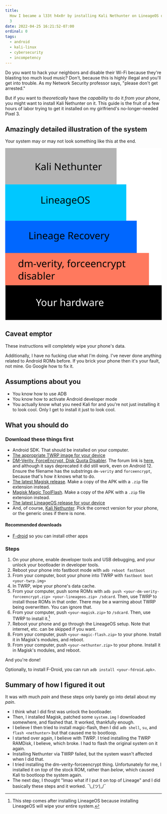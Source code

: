```yaml
---
title:
  How I became a l33t h4x0r by installing Kali Nethunter on LineageOS on a Pixel
  3
date: 2022-04-25 16:21:52-07:00
ordinal: 0
tags:
  - android
  - kali-linux
  - cybersecurity
  - incompetency
---
```


Do you want to hack your neighbors and disable their Wi-Fi because they're
blasting too much loud music? Don't, because this is highly illegal and you'll
get into trouble. As my Network Security professor says, "please don't get
arrested."

But if you want to _theoretically_ have the _capability_ to do it _from your
phone_, you might want to install Kali Nethunter on it. This guide is the fruit
of a few hours of labor trying to get it installed on my girlfriend's
no-longer-needed Pixel 3.

## Amazingly detailed illustration of the system

Your system may or may not look something like this at the end.

![The diagram of what your system probably looks like, but I wouldn't know because I'm not an Android person](./nethunter-diagram.svg)

## Caveat emptor

These instructions will completely wipe your phone's data.

Additionally, I have no fucking clue what I'm doing. I've never done anything
related to Android ROMs before. If you brick your phone then it's your fault,
not mine. Go Google how to fix it.

## Assumptions about you

- You know how to use ADB
- You know how to activate Android developer mode
- You actually know what you need Kali for and you're not just installing it to
  look cool. Only I get to install it just to look cool.

## What you should do

### Download these things first

- Android SDK. That should be installed on your computer.
- [The appropriate TWRP image for your device](https://twrp.me/Devices/)
- [DM-Verity, ForceEncrypt, Disk Quota Disabler](https://zackptg5.com/android.php#disverfe).
  The forum link is
  [here](https://forum.xda-developers.com/t/deprecated-universal-dm-verity-forceencrypt-disk-quota-disabler-11-2-2020.3817389/),
  and although it says deprecated it did still work, even on Android 12. Ensure
  the filename has the substrings `dm-verity` and `forceencrypt`, because that's
  how it knows what to do.
- [The latest Magisk release](https://github.com/topjohnwu/Magisk/releases).
  Make a copy of the APK with a `.zip` file extension instead.
- [Magisk Magic ToolFlash](https://github.com/Magisk-Modules-Alt-Repo/magic-flash/releases).
  Make a copy of the APK with a `.zip` file extension instead.
- [The latest LineageOS release for your device](https://download.lineageos.org/)
- And, of course, [Kali Nethunter](https://www.kali.org/get-kali/#kali-mobile).
  Pick the correct version for your phone, or the generic ones if there is none.

#### Recommended downloads

- [F-droid](https://f-droid.org/) so you can install other apps

### Steps

1. On your phone, enable developer tools and USB debugging, and your unlock your
   bootloader in developer tools.
2. Reboot your phone into fastboot mode with `adb reboot fastboot`
3. From your computer, boot your phone into TWRP with
   `fastboot boot <your-twrp.img>`
4. In TWRP, wipe your phone's data cache.
5. From your computer, push some ROMs with
   `adb push <your-dm-verity-forceencrypt.zip> <your-lineageos.zip> /sdcard`.
   Then, use TWRP to install those ROMs in that order. There may be a warning
   about TWRP being overwritten. You can ignore that.
6. From your computer, push `<your-magisk.zip>` to `/sdcard`. Then, use TWRP to
   install it.[^1]
7. Reboot your phone and go through the LineageOS setup. Note that internet,
   etc. can be skipped if you want.
8. From your computer, push `<your-magic-flash.zip>` to your phone. Install it
   in Magisk's modules, and reboot.
9. From your computer, push `<your-nethunter.zip>` to your phone. Install it in
   Magisk's modules, and reboot.

[^1]:
    This step comes after installing LineageOS because installing LineageOS will
    wipe your entire system.

And you're done!

Optionally, to install F-Droid, you can run `adb install <your-fdroid.apk>`.

## Summary of how I figured it out

It was with much _pain_ and these steps only barely go into detail about my
_pain_.

- I think what I did first was unlock the bootloader.
- Then, I installed Magisk, patched some `system.img` I downloaded somewhere,
  and flashed that. It worked, thankfully enough.
- I believe I then tried to install magic-flash, then I did `adb shell`, `su`,
  and `flash <nethunter>` but that caused me to bootloop.
- I started over again, I believe with TWRP. I tried installing the TWRP
  RAMDisk, I believe, which broke. I had to flash the original system on it
  again.
- Installing Nethunter via TWRP failed, but the system wasn't affected when I
  did that.
- I tried installing the dm-verity-forceencrypt thing. Unfortunately for me, I
  installed it on _top_ of the stock ROM, rather than _below_, which caused Kali
  to bootloop the system again.
- The next day, I thought "lmao what if I put it on top of Lineage" and I did
  basically these steps and it worked. ¯\\\_(ツ)\_/¯

